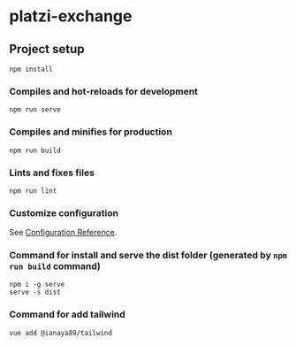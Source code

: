 # platzi-exchange

## Project setup
```
npm install
```

### Compiles and hot-reloads for development
```
npm run serve
```

### Compiles and minifies for production
```
npm run build
```

### Lints and fixes files
```
npm run lint
```

### Customize configuration
See [Configuration Reference](https://cli.vuejs.org/config/).

### Command for install and serve the dist folder (generated by `npm run build` command)
```
npm i -g serve
serve -s dist
```

### Command for add tailwind
```
vue add @ianaya89/tailwind
```
